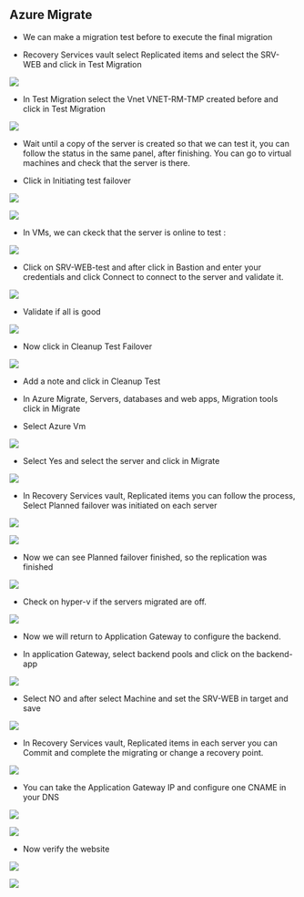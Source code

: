 ## Azure Migrate

* We can make a migration test before to execute the final migration

* Recovery Services vault select Replicated items and select the SRV-WEB and click in Test Migration

![](/Cloud/img-cloud/pro046.png)

* In Test Migration select the Vnet VNET-RM-TMP created before and click in Test Migration

![](/Cloud/img-cloud/pro047.png)

* Wait until a copy of the server is created so that we can test it, you can follow the status in the same panel, after finishing. You can go to virtual machines and check that the server is there.

* Click in Initiating test failover

![](/Cloud/img-cloud/pro048.png)


![](/Cloud/img-cloud/pro049.png)


* In VMs, we can ckeck that the server is online to test : 

![](/Cloud/img-cloud/pro050.png)

* Click on SRV-WEB-test and after click in Bastion and enter your credentials and click Connect to connect to the server and validate it.

![](/Cloud/img-cloud/pro051.png)

* Validate if all is good

![](/Cloud/img-cloud/pro052.png)

* Now click in Cleanup Test Failover

![](/Cloud/img-cloud/pro053.png)

* Add a note and click in Cleanup Test

* In Azure Migrate, Servers, databases and web apps, Migration tools click in Migrate

* Select Azure Vm

![](/Cloud/img-cloud/pro054.png)

* Select Yes and select the server and click in Migrate

![](/Cloud/img-cloud/pro055.png)

* In Recovery Services vault, Replicated items you can follow the process, Select Planned failover was initiated on each server

![](/Cloud/img-cloud/pro056.png)

![](/Cloud/img-cloud/pro057.png)

* Now we can see Planned failover finished, so the replication was finished

![](/Cloud/img-cloud/pro058.png)

* Check on hyper-v if the servers migrated are off.

![](/Cloud/img-cloud/pro060.png)

* Now we will return to Application Gateway to configure the backend.

* In application Gateway, select backend pools and click on the backend-app 

![](/Cloud/img-cloud/pro061.png)

* Select NO and after select Machine and set the SRV-WEB in target and save

![](/Cloud/img-cloud/pro062.png)

* In Recovery Services vault, Replicated items in each server you can Commit and complete the migrating or change a recovery point.

![](/Cloud/img-cloud/pro063.png)

* You can take the Application Gateway IP and configure one CNAME in your DNS

![](/Cloud/img-cloud/ip.png)

![](/Cloud/img-cloud/dns.png)

* Now verify the website

![](/Cloud/img-cloud/site01.png)

![](/Cloud/img-cloud/site02.png)